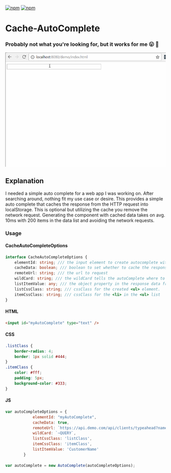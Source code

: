 [![npm](https://img.shields.io/npm/v/nativescript-cache-autocomplete.svg)](https://www.npmjs.com/package/nativescript-cache-autocomplete)
[![npm](https://img.shields.io/npm/dt/nativescript-cache-autocomplete.svg?label=npm%20downloads)](https://www.npmjs.com/package/nativescript-cache-autocomplete)
# Cache-AutoComplete
### Probably not what you're looking for, but it works for me :stuck_out_tongue: :poop:


![CacheAutoComplete](screens/cacheAutoComplete.gif)

## Explanation
I needed a simple auto complete for a web app I was working on.
After searching around, nothing fit my use case or desire. 
This provides a simple auto complete that caches the response 
from the HTTP request into localStorage. This is optional but utilizing
the cache you remove the network request. Generating the component with
cached data takes on avg. 10ms with 200 items in the data list and avoiding
the network requests.

### Usage


#### CacheAutoCompleteOptions 
```ts
interface CacheAutoCompleteOptions {
    elementId: string; /// the input element to create autocomplete with
    cacheData: boolean; /// boolean to set whether to cache the response
    remoteUrl: string; /// the url to request
    wildCard: string; /// the wildCard tells the autoComplete where to inject the root element's value into the query
    listItemValue: any; /// the object property in the response data from the server.
    listCssClass: string; /// cssClass for the created <ul> element.
    itemCssClass: string; /// cssClass for the <li> in the <ul> list
}
```
#### HTML
```html
<input id="myAutoComplete" type="text" />
```
#### CSS
```css
.listClass {
    border-radius: 4;
    border: 1px solid #444;
}
.itemClass {
    color: #fff;
    padding: 5px;
    background-color: #333;
}
```
#### JS
```js
var autoCompleteOptions = {
            elementId: "myAutoComplete",
            cacheData: true,
            remoteUrl: `https://api.demo.com/api/clients/typeahead?name=~QUERY`,
            wildCard: `~QUERY`,
            listCssClass: 'listClass',
            itemCssClass: 'itemClass',
            listItemValue: 'CustomerName'
        }

var autoComplete = new AutoComplete(autoCompleteOptions);

```
